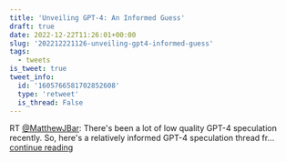 ```yaml
---
title: 'Unveiling GPT-4: An Informed Guess'
draft: true
date: 2022-12-22T11:26:01+00:00
slug: '202212221126-unveiling-gpt4-informed-guess'
tags:
  - tweets
is_tweet: true
tweet_info:
  id: '1605766581702852608'
  type: 'retweet'
  is_thread: False
---
```




RT [@MatthewJBar](https://x.com/MatthewJBar): There's been a lot of low quality GPT-4 speculation recently. So, here's a relatively informed GPT-4 speculation thread fr… [continue reading](https://x.com/sytelus/status/1605766581702852608)
